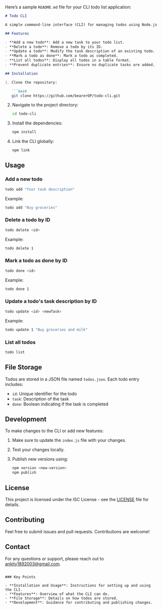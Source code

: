 Here’s a sample `README.md` file for your CLI todo list application:

```markdown
# Todo CLI

A simple command-line interface (CLI) for managing todos using Node.js. This CLI allows you to add, delete, update, mark todos as done, and list all todos. Data is stored in a `todos.json` file.

## Features

- **Add a new todo**: Add a new task to your todo list.
- **Delete a todo**: Remove a todo by its ID.
- **Update a todo**: Modify the task description of an existing todo.
- **Mark a todo as done**: Mark a todo as completed.
- **List all todos**: Display all todos in a table format.
- **Prevent duplicate entries**: Ensure no duplicate tasks are added.

## Installation

1. Clone the repository:

   ```bash
   git clone https://github.com/bearerOP/todo-cli.git
   ```

2. Navigate to the project directory:

   ```bash
   cd todo-cli
   ```

3. Install the dependencies:

   ```bash
   npm install
   ```

4. Link the CLI globally:

   ```bash
   npm link
   ```

## Usage

### Add a new todo

```bash
todo add "Your task description"
```

Example:
```bash
todo add "Buy groceries"
```

### Delete a todo by ID

```bash
todo delete <id>
```

Example:
```bash
todo delete 1
```

### Mark a todo as done by ID

```bash
todo done <id>
```

Example:
```bash
todo done 1
```

### Update a todo's task description by ID

```bash
todo update <id> <newTask>
```

Example:
```bash
todo update 1 "Buy groceries and milk"
```

### List all todos

```bash
todo list
```

## File Storage

Todos are stored in a JSON file named `todos.json`. Each todo entry includes:
- `id`: Unique identifier for the todo
- `task`: Description of the task
- `done`: Boolean indicating if the task is completed

## Development

To make changes to the CLI or add new features:

1. Make sure to update the `index.js` file with your changes.
2. Test your changes locally.
3. Publish new versions using:

   ```bash
   npm version <new-version>
   npm publish
   ```

## License

This project is licensed under the ISC License - see the [LICENSE](LICENSE) file for details.

## Contributing

Feel free to submit issues and pull requests. Contributions are welcome!

## Contact

For any questions or support, please reach out to [ankity1892003@gmail.com](mailto:ankity1892003@gmail.com).
```

### Key Points

- **Installation and Usage**: Instructions for setting up and using the CLI.
- **Features**: Overview of what the CLI can do.
- **File Storage**: Details on how todos are stored.
- **Development**: Guidance for contributing and publishing changes.
